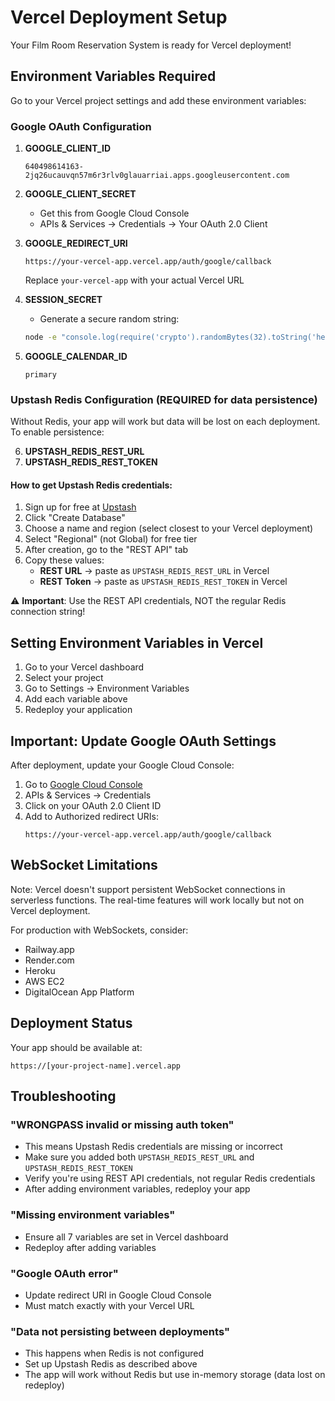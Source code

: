 # Vercel Deployment Setup

Your Film Room Reservation System is ready for Vercel deployment!

## Environment Variables Required

Go to your Vercel project settings and add these environment variables:

### Google OAuth Configuration

1. **GOOGLE_CLIENT_ID**
   ```
   640498614163-2jq26ucauvqn57m6r3rlv0glauarriai.apps.googleusercontent.com
   ```

2. **GOOGLE_CLIENT_SECRET**
   - Get this from Google Cloud Console
   - APIs & Services → Credentials → Your OAuth 2.0 Client

3. **GOOGLE_REDIRECT_URI**
   ```
   https://your-vercel-app.vercel.app/auth/google/callback
   ```
   Replace `your-vercel-app` with your actual Vercel URL

4. **SESSION_SECRET**
   - Generate a secure random string:
   ```bash
   node -e "console.log(require('crypto').randomBytes(32).toString('hex'))"
   ```

5. **GOOGLE_CALENDAR_ID**
   ```
   primary
   ```

### Upstash Redis Configuration (REQUIRED for data persistence)

Without Redis, your app will work but data will be lost on each deployment. To enable persistence:

6. **UPSTASH_REDIS_REST_URL**
7. **UPSTASH_REDIS_REST_TOKEN**

#### How to get Upstash Redis credentials:

1. Sign up for free at [Upstash](https://upstash.com/)
2. Click "Create Database"
3. Choose a name and region (select closest to your Vercel deployment)
4. Select "Regional" (not Global) for free tier
5. After creation, go to the "REST API" tab
6. Copy these values:
   - **REST URL** → paste as `UPSTASH_REDIS_REST_URL` in Vercel
   - **REST Token** → paste as `UPSTASH_REDIS_REST_TOKEN` in Vercel

⚠️ **Important**: Use the REST API credentials, NOT the regular Redis connection string!

## Setting Environment Variables in Vercel

1. Go to your Vercel dashboard
2. Select your project
3. Go to Settings → Environment Variables
4. Add each variable above
5. Redeploy your application

## Important: Update Google OAuth Settings

After deployment, update your Google Cloud Console:

1. Go to [Google Cloud Console](https://console.cloud.google.com/)
2. APIs & Services → Credentials
3. Click on your OAuth 2.0 Client ID
4. Add to Authorized redirect URIs:
   ```
   https://your-vercel-app.vercel.app/auth/google/callback
   ```

## WebSocket Limitations

Note: Vercel doesn't support persistent WebSocket connections in serverless functions.
The real-time features will work locally but not on Vercel deployment.

For production with WebSockets, consider:
- Railway.app
- Render.com
- Heroku
- AWS EC2
- DigitalOcean App Platform

## Deployment Status

Your app should be available at:
```
https://[your-project-name].vercel.app
```

## Troubleshooting

### "WRONGPASS invalid or missing auth token" 
- This means Upstash Redis credentials are missing or incorrect
- Make sure you added both `UPSTASH_REDIS_REST_URL` and `UPSTASH_REDIS_REST_TOKEN`
- Verify you're using REST API credentials, not regular Redis credentials
- After adding environment variables, redeploy your app

### "Missing environment variables"
- Ensure all 7 variables are set in Vercel dashboard
- Redeploy after adding variables

### "Google OAuth error"
- Update redirect URI in Google Cloud Console
- Must match exactly with your Vercel URL

### "Data not persisting between deployments"
- This happens when Redis is not configured
- Set up Upstash Redis as described above
- The app will work without Redis but use in-memory storage (data lost on redeploy)
